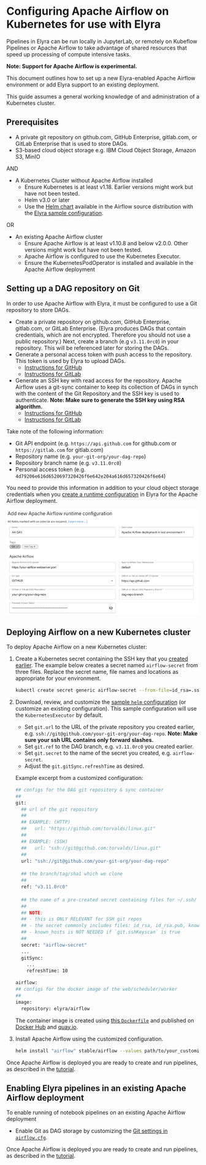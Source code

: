 <!--
{% comment %}
Copyright 2018-2022 Elyra Authors

Licensed under the Apache License, Version 2.0 (the "License");
you may not use this file except in compliance with the License.
You may obtain a copy of the License at

http://www.apache.org/licenses/LICENSE-2.0

Unless required by applicable law or agreed to in writing, software
distributed under the License is distributed on an "AS IS" BASIS,
WITHOUT WARRANTIES OR CONDITIONS OF ANY KIND, either express or implied.
See the License for the specific language governing permissions and
limitations under the License.
{% endcomment %}
-->


# Configuring Apache Airflow on Kubernetes for use with Elyra 

Pipelines in Elyra can be run locally in JupyterLab, or remotely on Kubeflow Pipelines or Apache Airflow to take advantage of shared resources that speed up processing of compute intensive tasks.

**Note: Support for Apache Airflow is experimental.**

This document outlines how to set up a new Elyra-enabled Apache Airflow environment or add Elyra support to an existing deployment.
  
This guide assumes a general working knowledge of and administration of a Kubernetes cluster.

## Prerequisites
  
- A private git repository on github.com, GitHub Enterprise, gitlab.com, or GitLab Enterprise that is used to store DAGs.
- S3-based cloud object storage e.g. IBM Cloud Object Storage, Amazon S3, MinIO

AND  
  
- A Kubernetes Cluster without Apache Airflow installed
    - Ensure Kubernetes is at least v1.18. Earlier versions might work  but have not been tested.
    - Helm v3.0 or later
    - Use the [Helm chart](https://github.com/airflow-helm/charts/tree/v3.11.0rc0/charts/airflow) available in the Airflow source distribution with the [Elyra sample configuration](https://raw.githubusercontent.com/elyra-ai/elyra/v3.11.0rc0/etc/kubernetes/airflow/helm/values.yaml).
    
OR  
  
- An existing Apache Airflow cluster 
    - Ensure Apache Airflow is at least v1.10.8 and below v2.0.0. Other versions might work but have not been tested.
    - Apache Airflow is configured to use the Kubernetes Executor.
    - Ensure the KubernetesPodOperator is installed and available in the Apache Airflow deployment
    
## Setting up a DAG repository on Git

In order to use Apache Airflow with Elyra, it must be configured to use a Git repository to store DAGs.

- Create a private repository on github.com, GitHub Enterprise, gitlab.com, or GitLab Enterprise. (Elyra produces DAGs that contain credentials, which are not encrypted. Therefore you should not use a public repository.) Next, create a branch (e.g `v3.11.0rc0`) in your repository. This will be referenced later for storing the DAGs. 
- Generate a personal access token with push access to the repository. This token is used by Elyra to upload DAGs.
   - [Instructions for GitHub](https://docs.github.com/en/github/authenticating-to-github/creating-a-personal-access-token)
   - [Instructions for GitLab](https://docs.gitlab.com/ee/user/profile/personal_access_tokens.html)
- Generate an SSH key with read access for the repository. Apache Airflow uses a git-sync container to keep its collection of DAGs in synch with the content of the Git Repository and the SSH key is used to authenticate. **Note: Make sure to generate the SSH key using RSA algorithm.**  
   - [Instructions for GitHub](https://docs.github.com/en/github/authenticating-to-github/adding-a-new-ssh-key-to-your-github-account)
   - [Instructions for GitLab](https://docs.gitlab.com/ee/ssh/)

Take note of the following information:
 - Git API endpoint (e.g. `https://api.github.com` for github.com or `https://gitlab.com` for gitlab.com)
 - Repository name (e.g. `your-git-org/your-dag-repo`)
 - Repository branch name (e.g. `v3.11.0rc0`)
 - Personal access token (e.g. `4d79206e616d6520697320426f6e642e204a616d657320426f6e64`)

You need to provide this information in addition to your cloud object storage credentials when you [create a runtime configuration](../user_guide/runtime-conf) in Elyra for the Apache Airflow deployment.

![Example Apache Airflow runtime configuration](../images/recipes/configure-airflow-as-a-runtime/airflow-runtime-config-sample.png)

## Deploying Airflow on a new Kubernetes cluster
  
To deploy Apache Airflow on a new Kubernetes cluster:

1. Create a Kubernetes secret containing the SSH key that you [created earlier](#setting-up-a-dag-repository-on-github).
 The example below creates a secret named `airflow-secret` from three files. Replace the secret name, file names and locations as appropriate for your environment. 
     
   ```bash
   kubectl create secret generic airflow-secret --from-file=id_rsa=.ssh/id_rsa --from-file=known_hosts=.ssh/known_hosts --from-file=id_rsa.pub=.ssh/id_rsa.pub -n airflow
   ```
  
2. Download, review, and customize the [sample `helm` configuration](https://raw.githubusercontent.com/elyra-ai/elyra/v3.11.0rc0/etc/kubernetes/airflow/helm/values.yaml) (or customize an existing configuration). This sample configuration will use the `KubernetesExecutor` by default.
   - Set `git.url` to the URL of the private repository you created earlier, e.g. `ssh://git@github.com/your-git-org/your-dag-repo`. **Note: Make sure your ssh URL contains only forward slashes.**   
   - Set `git.ref` to the DAG branch, e.g. `v3.11.0rc0` you created earlier.
   - Set `git.secret` to the name of the secret you created, e.g. `airflow-secret`.
   - Adjust the `git.gitSync.refreshTime` as desired.

   Example excerpt from a customized configuration:

   ```bash
   ## configs for the DAG git repository & sync container
   ##
   git:
     ## url of the git repository
     ##
     ## EXAMPLE: (HTTP)
     ##   url: "https://github.com/torvalds/linux.git"
     ##
     ## EXAMPLE: (SSH)
     ##   url: "ssh://git@github.com:torvalds/linux.git"
     ##
     url: "ssh://git@github.com/your-git-org/your-dag-repo"

     ## the branch/tag/sha1 which we clone
     ##
     ref: "v3.11.0rc0"

     ## the name of a pre-created secret containing files for ~/.ssh/
     ##
     ## NOTE:
     ## - this is ONLY RELEVANT for SSH git repos
     ## - the secret commonly includes files: id_rsa, id_rsa.pub, known_hosts
     ## - known_hosts is NOT NEEDED if `git.sshKeyscan` is true
     ##
     secret: "airflow-secret"
     ...
     gitSync:
       ...
       refreshTime: 10
   ```

   ```bash
   airflow:
   ## configs for the docker image of the web/scheduler/worker
   ##
   image:
     repository: elyra/airflow
   ```    
  
   The container image is created using [this `Dockerfile`](https://github.com/elyra-ai/elyra/tree/v3.11.0rc0/etc/docker/airflow) and published on [Docker Hub](https://hub.docker.com/r/elyra/airflow) and [quay.io](https://quay.io/repository/elyra/airflow).

3. Install Apache Airflow using the customized configuration.
  
   ```bash
   helm install "airflow" stable/airflow --values path/to/your_customized_helm_values.yaml
   ```

Once Apache Airflow is deployed you are ready to create and run pipelines, as described in the [tutorial](../getting_started/tutorials).

## Enabling Elyra pipelines in an existing Apache Airflow deployment

To enable running of notebook pipelines on an existing Apache Airflow deployment  
- Enable Git as DAG storage by customizing the [Git settings in `airflow.cfg`](https://github.com/apache/airflow/blob/6416d898060706787861ff8ecbc4363152a35f45/airflow/config_templates/default_airflow.cfg#L913).

Once Apache Airflow is deployed you are ready to create and run pipelines, as described in the [tutorial](../getting_started/tutorials).
